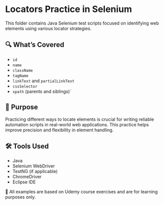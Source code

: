 # Locators Practice in Selenium

This folder contains Java Selenium test scripts focused on identifying web elements using various locator strategies.

## 🔍 What’s Covered

- `id`
- `name`
- `className`
- `tagName`
- `linkText` and `partialLinkText`
- `cssSelector`
- `xpath` (parents and siblings)`

## 🎯 Purpose

Practicing different ways to locate elements is crucial for writing reliable automation scripts in real-world web applications. This practice helps improve precision and flexibility in element handling.

## 🛠 Tools Used

- Java
- Selenium WebDriver
- TestNG (if applicable)
- ChromeDriver
- Eclipse IDE

📌 All examples are based on Udemy course exercises and are for learning purposes only.

